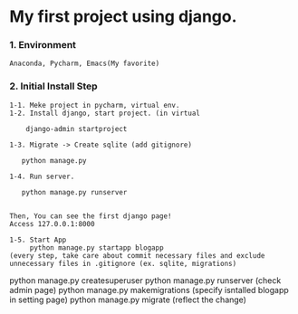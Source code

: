 # My first project using django.

### 1. Environment
    Anaconda, Pycharm, Emacs(My favorite)

### 2. Initial Install Step
    1-1. Meke project in pycharm, virtual env.
    1-2. Install django, start project. (in virtual
    
        django-admin startproject 

    1-3. Migrate -> Create sqlite (add gitignore)

       python manage.py

    1-4. Run server.

       python manage.py runserver


    Then, You can see the first django page!
    Access 127.0.0.1:8000

    1-5. Start App
         python manage.py startapp blogapp
    (every step, take care about commit necessary files and exclude unnecessary files in .gitignore (ex. sqlite, migrations)


python manage.py createsuperuser
python manage.py runserver (check admin page)
python manage.py makemigrations (specify isntalled blogapp in setting page)
python manage.py migrate (reflect the change)